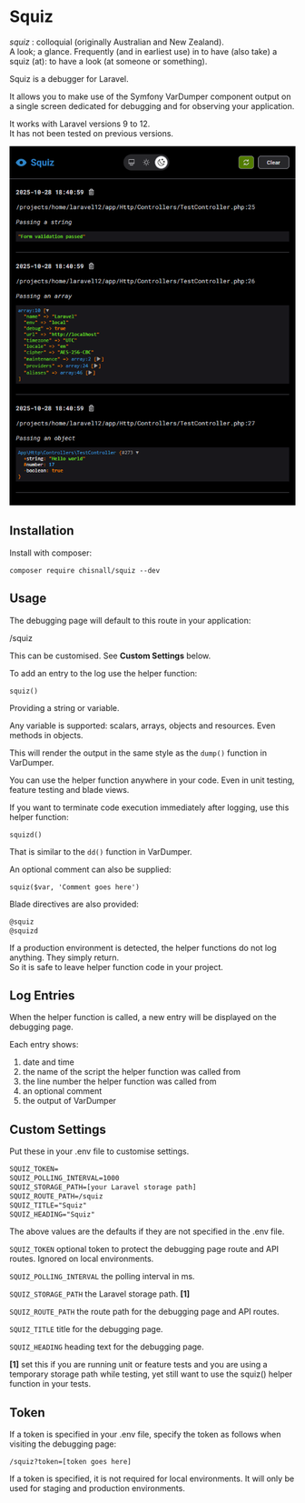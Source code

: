 # Squiz

*squiz* : colloquial (originally Australian and New Zealand).  
A look; a glance. Frequently (and in earliest use) in to have (also take) a squiz (at): to have a look (at someone or something).

Squiz is a debugger for Laravel.

It allows you to make use of the Symfony VarDumper component output on a single screen dedicated for debugging and for observing your application.

It works with Laravel versions 9 to 12.  
It has not been tested on previous versions.

![screenshot](https://github.com/chisnall/squiz/blob/main/screenshot.png "Screenshot")

## Installation

Install with composer:

````
composer require chisnall/squiz --dev
````

## Usage

The debugging page will default to this route in your application:

/squiz

This can be customised. See **Custom Settings** below.

To add an entry to the log use the helper function:

````
squiz()
````

Providing a string or variable.

Any variable is supported: scalars, arrays, objects and resources. Even methods in objects.

This will render the output in the same style as the `dump()` function in VarDumper.

You can use the helper function anywhere in your code. Even in unit testing, feature testing and blade views.

If you want to terminate code execution immediately after logging, use this helper function:

````
squizd()
````

That is similar to the `dd()` function in VarDumper.

An optional comment can also be supplied:

````
squiz($var, 'Comment goes here')
````

Blade directives are also provided:

````
@squiz
@squizd
````
If a production environment is detected, the helper functions do not log anything. They simply return.  
So it is safe to leave helper function code in your project.

## Log Entries

When the helper function is called, a new entry will be displayed on the debugging page.

Each entry shows:

1. date and time
2. the name of the script the helper function was called from
3. the line number the helper function was called from
4. an optional comment
5. the output of VarDumper

## Custom Settings

Put these in your .env file to customise settings.

````
SQUIZ_TOKEN=
SQUIZ_POLLING_INTERVAL=1000
SQUIZ_STORAGE_PATH=[your Laravel storage path]
SQUIZ_ROUTE_PATH=/squiz
SQUIZ_TITLE="Squiz"
SQUIZ_HEADING="Squiz"
 ````

The above values are the defaults if they are not specified in the .env file.

`SQUIZ_TOKEN` optional token to protect the debugging page route and API routes. Ignored on local environments.

`SQUIZ_POLLING_INTERVAL` the polling interval in ms.

`SQUIZ_STORAGE_PATH` the Laravel storage path. **[1]**

`SQUIZ_ROUTE_PATH` the route path for the debugging page and API routes.

`SQUIZ_TITLE` title for the debugging page.

`SQUIZ_HEADING` heading text for the debugging page.

**[1]** set this if you are running unit or feature tests and you are using a temporary storage path while testing, yet 
still want to use the squiz() helper function in your tests.

## Token

If a token is specified in your .env file, specify the token as follows when visiting the debugging page:

````
/squiz?token=[token goes here]
````

If a token is specified, it is not required for local environments. It will only be used for staging and production environments.
